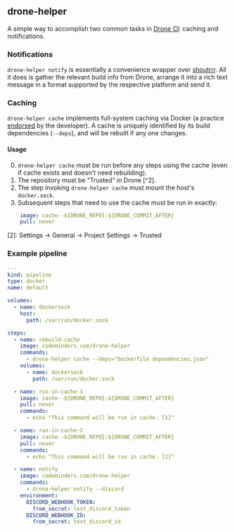 ## drone-helper

A simple way to accomplish two common tasks in [Drone CI](https://www.drone.io/): caching and notifications.

### Notifications

`drone-helper notify` is essentially a convenience wrapper over [shoutrrr](https://github.com/containrrr/shoutrrr).
All it does is gather the relevant build info from Drone, arrange it into a rich text message in a format supported by the respective platform and send it.

### Caching

`drone-helper cache` implements full-system caching via Docker (a practice [endorsed](https://web.archive.org/web/20200617204324/https://discourse.drone.io/t/build-docker-image-and-re-use-in-the-next-step/6190) by the developer).
A cache is uniquely identified by its build dependencies (`--deps`), and will be rebuilt if any one changes.


#### Usage

0. `drone-helper cache` must be run before any steps using the cache (even if cache exists and doesn't need rebuilding).
1. The repository must be "Trusted" in Drone [^2].
2. The step invoking `drone-helper cache` must mount the host's `docker.sock`.
3. Subsequent steps that need to use the cache must be run in exactly:
``` yaml
    image: cache--${DRONE_REPO}:${DRONE_COMMIT_AFTER}
    pull: never
```

[2]: Settings -> General -> Project Settings -> Trusted

### Example pipeline

``` yaml
---
kind: pipeline
type: docker
name: default

volumes:
  - name: dockersock
    host:
      path: /var/run/docker.sock

steps:
  - name: rebuild-cache
    image: codeminders.com/drone-helper
    commands:
      - drone-helper cache --deps="Dockerfile dependencies.json"
    volumes:
      - name: dockersock
        path: /var/run/docker.sock

  - name: run-in-cache-1
    image: cache--${DRONE_REPO}:${DRONE_COMMIT_AFTER}
    pull: never
    commands:
      - echo "This command will be run in cache. [1]"

  - name: run-in-cache-2
    image: cache--${DRONE_REPO}:${DRONE_COMMIT_AFTER}
    pull: never
    commands:
      - echo "This command will be run in cache. [2]"

  - name: notify
    image: codeminders.com/drone-helper
    commands:
      - drone-helper notify --discord
    environment:
      DISCORD_WEBHOOK_TOKEN:
        from_secret: test_discord_token
      DISCORD_WEBHOOK_ID:
        from_secret: test_discord_id
```
